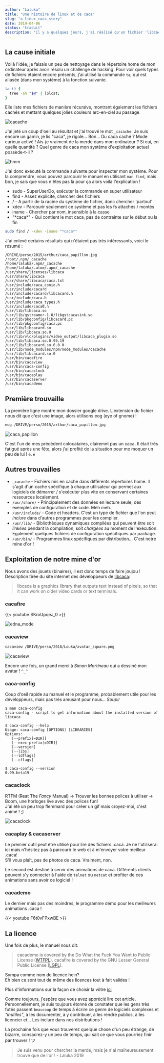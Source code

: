 ```yaml
---
author: "Laluka"
title: "Une histoire de linux et de caca"
slug: "a_linux_caca_story"
date: 2019-04-06
status: "traduit"
description: "Il y a quelques jours, j'ai réalisé qu'un fichier 'libcaca.so' était présent dans mon système de fichiers linux. Comme je suis resté un gamin dans ma tête, j'ai voulu enquêter. Ce que j'ai trouvé, est... Magnifique. "
---
```



## La cause initiale

Voilà l'idée, je faisais un peu de nettoyage dans le répertoire home de mon ordinateur après avoir résolu un challenge de hacking. Pour voir quels types de fichiers étaient encore présents, j'ai utilisé la commande `ta`, qui est aliasée (dans mon système) à la fonction suivante.


```bash
ta () {
  tree -ah "$@" | lolcat;
}
```

Elle liste mes fichiers de manière récursive, montrant également les fichiers cachés et mettant quelques jolies couleurs arc-en-ciel au passage.

<img class="img_big" src="/coding/a_linux_caca_story/cacache.png" alt="cacache">

J'ai jeté un coup d'oeil au résultat et j'ai trouvé le mot `_cacache`. Je suis encore un gamin, je lis "caca", je rigole... Bon... Du caca caché ? Mode curieux activé ! Ais-je vraiment de la merde dans mon ordinateur ? Si oui, en quelle quantité ? Quel genre de caca mon système d'exploitation actuel possède-t-il ?

<img class="img_med" src="/coding/a_linux_caca_story/hmm.jpg" alt="hmm">

J'ai donc exécuté la commande suivante pour inspecter mon système. Pour la comprendre, vous pouvez parcourir le manuel en utilisant `man find`, mais bon, je sais que vous n'êtes pas là pour ça alors voilà l'explication !

- sudo - SuperUserDo, exécuter la commande en super utilisateur
- find - Assez explicite, chercher des fichiers
- / - A partir de la racine du système de fichier, donc chercher 'partout'
- xdev - Parcourir seulement ce système et pas les fs attachés / montés
- iname - Chercher par nom, insensible à la casse
- "\*caca\*" - Qui contient le mot caca, pas de contrainte sur le début ou la fin

```bash
sudo find / -xdev -iname "*caca*"
```

J'ai enlevé certains résultats qui n'étaient pas très intéressants, voici le résumé :

```
/DRIVE/perso/2015/arthur/caca_papillon.jpg
/root/.npm/_cacache
/home/laluka/.npm/_cacache
/home/laluka/.atom/.apm/_cacache
/usr/share/licenses/libcaca
/usr/share/libcaca
/usr/share/libcaca/caca.txt
/usr/include/caca_conio.h
/usr/include/cacard
/usr/include/cacard/libcacard.h
/usr/include/caca.h
/usr/include/caca_types.h
/usr/include/caca0.h
/usr/lib/libcaca.so
/usr/lib/gstreamer-1.0/libgstcacasink.so
/usr/lib/pkgconfig/libcacard.pc
/usr/lib/pkgconfig/caca.pc
/usr/lib/libcacard.so
/usr/lib/libcaca.so.0
/usr/lib/vlc/plugins/video_output/libcaca_plugin.so
/usr/lib/libcaca.so.0.99.19
/usr/lib/libcacard.so.0.0.0
/usr/lib/node_modules/npm/node_modules/cacache
/usr/lib/libcacard.so.0
/usr/bin/cacafire
/usr/bin/cacaview
/usr/bin/caca-config
/usr/bin/cacaclock
/usr/bin/cacaplay
/usr/bin/cacaserver
/usr/bin/cacademo
```

## Première trouvaille

La première ligne montre mon dossier google drive. L'extension du fichier nous dit que c'est une image, alors utilisons eog (eye of gnome) !

```bash
eog /DRIVE/perso/2015/arthur/caca_papillon.jpg
```

<img class="img_big" src="/coding/a_linux_caca_story/caca_papillon.jpg" alt="caca_papillon">

C'est l'un de mes précédent colocataires, clairemnt pas un caca. Il était très fatigué après une fête, alors j'ai profité de la situation pour me moquer un peu de lui ! `è.é`


## Autres trouvailles

- `_cacache` - Fichiers mis en cache dans différents répertoires home. Il s'agit d'un cache spécifique à chaque utilisateur qui permet aux logiciels de démarrer / s'exécuter plus vite en conservant certaines ressources localement.
- `/usr/share/` - Principalement des données en lecture seule, des exemples de configuration et de code. Meh meh.
- `/usr/include/` - Code et headers. C'est un type de fichier que l'on peut _inclure_ dans d'autres programmes pour les compiler.
- `/usr/lib/` - Bibliothèques dynamiques compilées qui peuvent être soit _linkées_ pendant la compilation, soit _chargées_ au moment de l'exécution. Egalement quelques fichiers de configuration spécifiques par package.
- `/usr/bin/` - Programmes linux spécifiques par distribution... C'est notre mine d'or !


## Exploitation de notre mine d'or

Nous avons des jouets (binaires), il est donc temps de faire joujou !\
Description tirée du site internet des développeurs de [libcaca](http://caca.zoy.org/wiki/libcaca):

> libcaca is a graphics library that outputs text instead of pixels, so that it can work on older video cards or text terminals.


### cacafire

{{< youtube SKroUpqeJ_0 >}}

<img class="img_big" src="/coding/a_linux_caca_story/edna_mode.gif" alt="edna_mode">


### cacaview

```bash
cacaview /DRIVE/perso/2018/Louka/avatar_square.png
```

<img class="img_big" src="/coding/a_linux_caca_story/cacaview.png" alt="cacaview">

Encore une fois, un grand merci à _Simon Martineau_ qui a dessiné mon avatar ! `^_^`


### caca-config

Coup d'oeil rapide au manuel et le programme, probablement utile pour les développeurs, mais pas très amusant pour nous... *Soupir*

```
$ man caca-config
caca-config - script to get information about the installed version of libcaca

$ caca-config --help
Usage: caca-config [OPTIONS] [LIBRARIES]
Options:
   [--prefix[=DIR]]
   [--exec-prefix[=DIR]]
   [--version]
   [--libs]
   [--ldflags]
   [--cflags]

$ caca-config --version
0.99.beta19
```

### cacaclock

RTFM (Reat The _Fancy_ Manual) -> Trouver les bonnes polices à utiliser -> Boom, une horloges live avec des polices fun!\
J'ai été un peu trop flemmard pour créer un gif mais croyez-moi, c'est animé ! ;)

<img class="img_big" src="/coding/a_linux_caca_story/cacaclock.png" alt="cacaclock">


### cacaplay & cacaserver

Le premier outil peut être utilisé pour lire des fichiers .caca. Je ne l'utiliserai ici mais n'hésitez pas à parcourir le web et à m'envoyer votre meilleur .caca!\
S'il vous plaît, pas de photos de caca. Vraiment, non.

Le second est destiné à servir des animations de caca. Différents clients peuvent s'y connecter à l'aide de `telnet` ou `netcat` et profiter de ces animations sans avoir ce logiciel !


### cacademo

Le dernier mais pas des moindres, le programme démo pour les meilleures animations .caca !

{{< youtube F6t0vFPxwBE >}}


## La licence

Une fois de plus, le manuel nous dit:

> cacademo  is  covered  by  the  Do What the Fuck You Want to Public License ([WTFPL](https://fr.wikipedia.org/wiki/WTFPL)). cacafire is covered by  the  GNU  Lesser  General  Public  License ([LGPL](https://fr.wikipedia.org/wiki/Licence_publique_g%C3%A9n%C3%A9rale_limit%C3%A9e_GNU)).

Sympa comme nom de licence hein?\
Eh bien ce sont tout de même des licences tout à fait valides !

Plus d'informations sur la façon de choisir la vôtre [ici](https://choosealicense.com/)

Comme toujours, j'espère que vous avez apprécié lire cet article. Personnellement, je suis toujours étonné de constater que les gens très futés passent `beaucoup` de temps à écrire ce genre de logiciels complexes et _"inutiles"_, à les documenter, à y contribuer, à les rendre publics, à les licencier et... Les inclure dans nos distributions !

La prochaine fois que vous trouverez quelque chose d'un peu étrange, de bizarre, consacrez-y un peu de temps, qui sait ce que vous pourriez finir par trouver ! ツ

> Je suis venu pour chercher la merde, mais je n'ai malheureusement trouvé que de l'or ! - Laluka 2019

